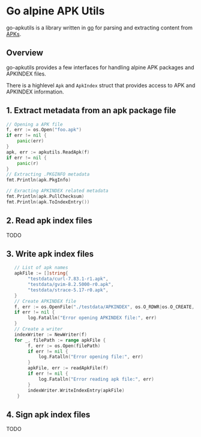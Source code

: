 # Go alpine APK Utils

go-apkutils is a library written in [go](http://golang.org) for parsing and extracting content from [APKs](https://wiki.alpinelinux.org/wiki/Package_management).

## Overview

go-apkutils provides a few interfaces for handling alpine APK packages and APKINDEX files. 

There is a highlevel `Apk` and `ApkIndex` struct that provides access to APK and APKINDEX information.

## 1. Extract metadata from an apk package file
```go
// Opening a APK file
f, err := os.Open("foo.apk")
if err != nil {
    panic(err)
}
apk, err := apkutils.ReadApk(f)
if err != nil {
    panic(r)
}
// Extracting .PKGINFO metadata
fmt.Println(apk.PkgInfo)

// Exracting APKINDEX related metadata
fmt.Println(apk.PullChecksum)
fmt.Println(apk.ToIndexEntry())
```

## 2. Read apk index files
TODO

## 3. Write apk index files
```go
   // List of apk names
   apkFile := []string{
        "testdata/curl-7.83.1-r1.apk",
        "testdata/gvim-8.2.5000-r0.apk",
        "testdata/strace-5.17-r0.apk",
   }
   // Create APKINDEX file
   f, err := os.OpenFile("./testdata/APKINDEX", os.O_RDWR|os.O_CREATE, 0644)
   if err != nil {
        log.Fatalln("Error opening APKINDEX file:", err)
   }
   // Create a writer
   indexWriter := NewWriter(f)
   for _, filePath := range apkFile {
        f, err := os.Open(filePath)
        if err != nil {
            log.Fatalln("Error opening file:", err)
        }
        apkFile, err := readApkFile(f)
        if err != nil {
            log.Fatalln("Error reading apk file:", err)
        }
        indexWriter.WriteIndexEntry(apkFile)
    }
```

## 4. Sign apk index files
TODO